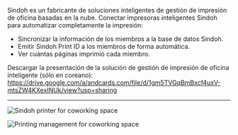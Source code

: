 Sindoh es un fabricante de soluciones inteligentes de gestión de impresión de oficina basadas en la nube. Conectar impresoras inteligentes Sindoh para automatizar completamente la impresión:
- Sincronizar la información de los miembros a la base de datos Sindoh.
- Emitir Sindoh Print ID a los miembros de forma automática.
- Ver cuántas páginas imprimió cada miembro.

Descargar la presentación de la solución de gestión de impresión de oficina inteligente (sólo en coreano): https://drive.google.com/a/andcards.com/file/d/1gm5TVGqBmBxcf4uxV-mtsZW4KXexINUk/view?usp=sharing

---

![Sindoh printer for coworking space](https://s3.ap-northeast-2.amazonaws.com/marketing.feature.andcards.com/sindoh-profile.png)

![Printing management for coworking space](https://s3.ap-northeast-2.amazonaws.com/marketing.feature.andcards.com/sindoh-count.png)